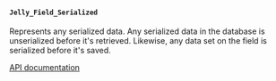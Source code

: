 #### `Jelly_Field_Serialized`

Represents any serialized data. Any serialized data in the database is unserialized before it's retrieved. Likewise, any data set on the field is serialized before it's saved.

[API documentation](../api/Jelly_Field_Serialized)